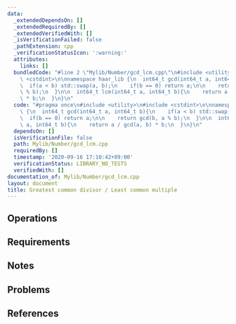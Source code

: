 ```yaml
---
data:
  _extendedDependsOn: []
  _extendedRequiredBy: []
  _extendedVerifiedWith: []
  _isVerificationFailed: false
  _pathExtension: cpp
  _verificationStatusIcon: ':warning:'
  attributes:
    links: []
  bundledCode: "#line 2 \"Mylib/Number/gcd_lcm.cpp\"\n#include <utility>\n#include\
    \ <cstdint>\n\nnamespace haar_lib {\n  int64_t gcd(int64_t a, int64_t b){\n  \
    \  if(a < b) std::swap(a, b);\n    if(b == 0) return a;\n\n    return gcd(b, a\
    \ % b);\n  }\n\n  int64_t lcm(int64_t a, int64_t b){\n    return a / gcd(a, b)\
    \ * b;\n  }\n}\n"
  code: "#pragma once\n#include <utility>\n#include <cstdint>\n\nnamespace haar_lib\
    \ {\n  int64_t gcd(int64_t a, int64_t b){\n    if(a < b) std::swap(a, b);\n  \
    \  if(b == 0) return a;\n\n    return gcd(b, a % b);\n  }\n\n  int64_t lcm(int64_t\
    \ a, int64_t b){\n    return a / gcd(a, b) * b;\n  }\n}\n"
  dependsOn: []
  isVerificationFile: false
  path: Mylib/Number/gcd_lcm.cpp
  requiredBy: []
  timestamp: '2020-09-16 17:10:42+09:00'
  verificationStatus: LIBRARY_NO_TESTS
  verifiedWith: []
documentation_of: Mylib/Number/gcd_lcm.cpp
layout: document
title: Greatest common divisor / Least common multiple
---
```


## Operations

## Requirements

## Notes

## Problems

## References
